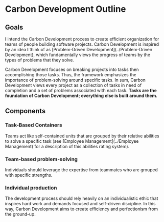 # Carbon Development Outline
## Goals
I intend the Carbon Development process to create efficient organization for teams of people building software projects. Carbon Development is inspired by an idea I think of as [Problem-Driven Development](../Problem-Driven Development), which fundamentally views the progress of teams by the types of problems that they solve.

Carbon Development focuses on breaking projects into tasks then accomplishing those tasks. Thus, the framework emphasizes the importance of problem-solving around specific tasks. In sum, Carbon Development views every project as a collection of tasks in need of completion and a set of problems associated with each task. **Tasks are the foundation of Carbon Development; everything else is built around them.**

## Components

### Task-Based Containers
Teams act like self-contained units that are grouped by their relative abilities to solve a specific task (see [Employee Management](../Employee Management) for a description of this abilities rating system).

### Team-based problem-solving
Individuals should leverage the expertise from teammates who are grouped with specific strengths.

### Individual production
The development process should rely heavily on an individualistic ethic that inspires hard work and demands focused and self-driven discipline. In this way, Carbon Development aims to create efficiency and perfectionism from the ground-up.